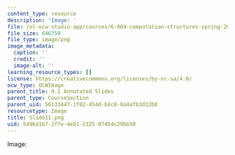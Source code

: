 ```yaml
---
content_type: resource
description: 'Image: '
file: /ol-ocw-studio-app/courses/6-004-computation-structures-spring-2017/549641b72f7e4e51232507454c29bb50_Slide11.png
file_size: 646759
file_type: image/png
image_metadata:
  caption: ''
  credit: ''
  image-alt: ''
learning_resource_types: []
license: https://creativecommons.org/licenses/by-nc-sa/4.0/
ocw_type: OCWImage
parent_title: 9.1 Annotated Slides
parent_type: CourseSection
parent_uid: 50133447-1f02-454d-b4c8-8a4afb3d32b8
resourcetype: Image
title: Slide11.png
uid: 549641b7-2f7e-4e51-2325-07454c29bb50
---
```

Image: 